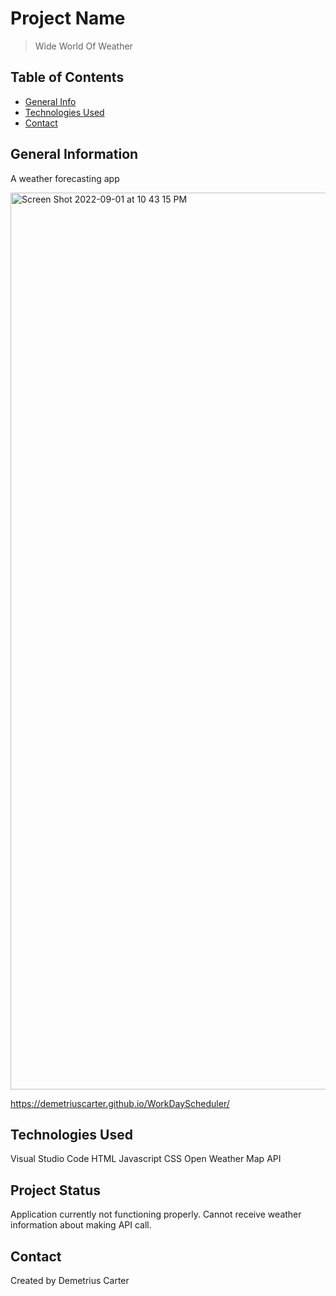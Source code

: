 # Project Name
> Wide World Of Weather 

## Table of Contents
* [General Info](#general-information)
* [Technologies Used](#technologies-used)
* [Contact](#contact)


## General Information
A weather forecasting app 

<img width="1435" alt="Screen Shot 2022-09-01 at 10 43 15 PM" src="https://user-images.githubusercontent.com/108381693/188055489-9ec3dc7c-6afd-4231-8a88-776abbedef33.png">




https://demetriuscarter.github.io/WorkDayScheduler/


## Technologies Used
Visual Studio Code
HTML
Javascript
CSS
Open Weather Map API

## Project Status
Application currently not functioning properly. Cannot receive weather information about making API call. 


## Contact
Created by Demetrius Carter
